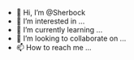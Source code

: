 - 👋 Hi, I’m @Sherbock
- 👀 I’m interested in ...
- 🌱 I’m currently learning ...
- 💞️ I’m looking to collaborate on ...
- 📫 How to reach me ...

<!---
Sherbock/Sherbock is a ✨ special ✨ repository because its `README.md` (this file) appears on your GitHub profile.
You can click the Preview link to take a look at your changes.
--->
